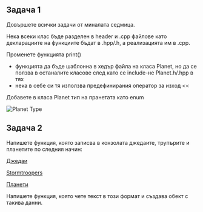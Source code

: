 ## **Задача 1**

Довършете всички задачи от миналата седмица.

Нека всеки клас бъде разделен в header и .cpp файлове като декларациите на функциите бъдат в .hpp/.h, а реализацията им в .cpp.

Променете функцията print()
- функцията да бъде шаблонна в хедър файла на класа Planet, но да се ползва в останалите класове след като се include-не Planet.h/.hpp в тях
- нека в себе си тя използва предефинирания оператор за изход <<

Добавете в класа Planet тип на пранетата като enum

![Planet Type](https://github.com/lacho55/OOP-IS-2020-2021-Practicum-Group-2/tree/main/Homework/PlanetTypes.png?raw=true)

## **Задача 2**

Напишете функция, която записва в конзолата джедаите, трупърите и планетите по следния начин:

[Джедаи](https://github.com/lacho55/OOP-IS-2020-2021-Practicum-Group-2/tree/main/Homework/example_jedi.txt)

[Stormtroopers](https://github.com/lacho55/OOP-IS-2020-2021-Practicum-Group-2/tree/main/Homework/example_stormtroopers.txt)

[Планети](https://github.com/lacho55/OOP-IS-2020-2021-Practicum-Group-2/tree/main/Homework/example_planets.txt)

Напишете функция, която чете текст в този формат и създава обект с такива данни.
